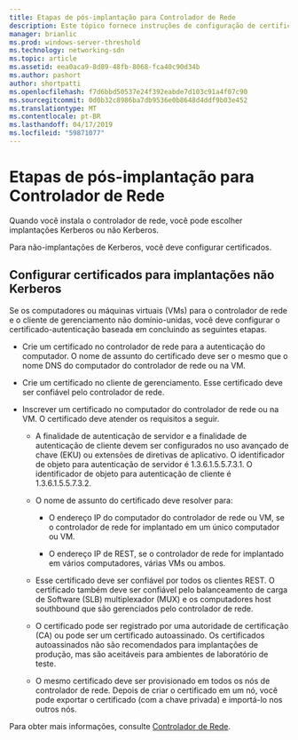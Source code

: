 ```yaml
---
title: Etapas de pós-implantação para Controlador de Rede
description: Este tópico fornece instruções de configuração de certificado para implantações de Kerberos que não seja do controlador de rede no Windows Server 2016 Datacenter.
manager: brianlic
ms.prod: windows-server-threshold
ms.technology: networking-sdn
ms.topic: article
ms.assetid: eea0aca9-8d89-48fb-8068-fca40c90d34b
ms.author: pashort
author: shortpatti
ms.openlocfilehash: f7d6bbd50537e24f392eabde7d103c91a4f07c90
ms.sourcegitcommit: 0d0b32c8986ba7db9536e0b8648d4ddf9b03e452
ms.translationtype: MT
ms.contentlocale: pt-BR
ms.lasthandoff: 04/17/2019
ms.locfileid: "59871077"
---
```

# <a name="post-deployment-steps-for-network-controller"></a>Etapas de pós-implantação para Controlador de Rede

Quando você instala o controlador de rede, você pode escolher implantações Kerberos ou não Kerberos.

Para não\-implantações de Kerberos, você deve configurar certificados.

## <a name="configure-certificates-for-non-kerberos-deployments"></a>Configurar certificados para implantações não Kerberos

Se os computadores ou máquinas virtuais \(VMs\) para o controlador de rede e o cliente de gerenciamento não domínio\-unidas, você deve configurar o certificado\-autenticação baseada em concluindo as seguintes etapas.

- Crie um certificado no controlador de rede para a autenticação do computador. O nome de assunto do certificado deve ser o mesmo que o nome DNS do computador do controlador de rede ou na VM.

- Crie um certificado no cliente de gerenciamento. Esse certificado deve ser confiável pelo controlador de rede.
  
- Inscrever um certificado no computador do controlador de rede ou na VM. O certificado deve atender os requisitos a seguir.
  
    -  A finalidade de autenticação de servidor e a finalidade de autenticação de cliente devem ser configurados no uso avançado de chave \(EKU\) ou extensões de diretivas de aplicativo. O identificador de objeto para autenticação de servidor é 1.3.6.1.5.5.7.3.1. O identificador de objeto para autenticação de cliente é 1.3.6.1.5.5.7.3.2.
  
    - O nome de assunto do certificado deve resolver para:
  
        - O endereço IP do computador do controlador de rede ou VM, se o controlador de rede for implantado em um único computador ou VM.

        - O endereço IP de REST, se o controlador de rede for implantado em vários computadores, várias VMs ou ambos.
  
    - Esse certificado deve ser confiável por todos os clientes REST. O certificado também deve ser confiável pelo balanceamento de carga de Software (SLB) multiplexador (MUX) e os computadores host southbound que são gerenciados pelo controlador de rede.
  
    - O certificado pode ser registrado por uma autoridade de certificação (CA) ou pode ser um certificado autoassinado. Os certificados autoassinados não são recomendados para implantações de produção, mas são aceitáveis para ambientes de laboratório de teste.
  
    - O mesmo certificado deve ser provisionado em todos os nós de controlador de rede. Depois de criar o certificado em um nó, você pode exportar o certificado (com a chave privada) e importá-lo nos outros nós.

Para obter mais informações, consulte [Controlador de Rede](Network-Controller.md).

